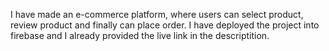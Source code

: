 I have made an e-commerce platform, where users can select product, review product and finally can place order. I have deployed the project into firebase and I already provided the live link in the descriptition. 

